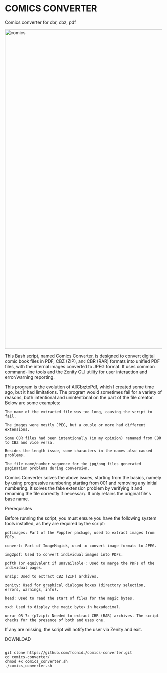 # COMICS CONVERTER

Comics converter for cbr, cbz, pdf



<img width="1536" height="1024" alt="comics" src="https://github.com/user-attachments/assets/f34f265d-c92b-4ee2-81ce-6cab650937b8" />






This Bash script, named Comics Converter, is designed to convert digital comic book files in PDF, CBZ (ZIP), and CBR (RAR) formats into unified PDF files, with the internal images converted to JPEG format. It uses common command-line tools and the Zenity GUI utility for user interaction and error/warning reporting.

This program is the evolution of AllCbrztoPdf, which I created some time ago, but it had limitations. The program would sometimes fail for a variety of reasons, both intentional and unintentional on the part of the file creator. Below are some examples:

    The name of the extracted file was too long, causing the script to fail.

    The images were mostly JPEG, but a couple or more had different extensions.

    Some CBR files had been intentionally (in my opinion) renamed from CBR to CBZ and vice versa.

    Besides the length issue, some characters in the names also caused problems.

    The file name/number sequence for the jpg/png files generated pagination problems during conversion.

Comics Converter solves the above issues, starting from the basics, namely by using progressive numbering starting from 001 and removing any initial numbering. It solves the fake extension problem by verifying it and renaming the file correctly if necessary. It only retains the original file's base name.

Prerequisites

Before running the script, you must ensure you have the following system tools installed, as they are required by the script:

    pdfimages: Part of the Poppler package, used to extract images from PDFs.

    convert: Part of ImageMagick, used to convert image formats to JPEG.

    img2pdf: Used to convert individual images into PDFs.

    pdftk (or equivalent if unavailable): Used to merge the PDFs of the individual pages.

    unzip: Used to extract CBZ (ZIP) archives.

    zenity: Used for graphical dialogue boxes (directory selection, errors, warnings, info).

    head: Used to read the start of files for the magic bytes.

    xxd: Used to display the magic bytes in hexadecimal.

    unrar OR 7z (p7zip): Needed to extract CBR (RAR) archives. The script checks for the presence of both and uses one.

If any are missing, the script will notify the user via Zenity and exit.

DOWNLOAD

<code> 
git clone https://github.com/fconidi/comics-converter.git
cd comics-converter/
chmod +x comics_converter.sh
./comics_converter.sh
</code>
